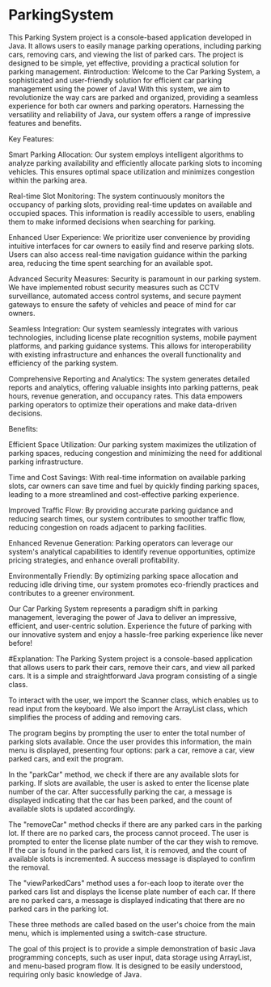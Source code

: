 # ParkingSystem
This Parking System project is a console-based application developed in Java. It allows users to easily manage parking operations, including parking cars, removing cars, and viewing the list of parked cars. The project is designed to be simple, yet effective, providing a practical solution for parking management.
#introduction:
Welcome to the Car Parking System, a sophisticated and user-friendly solution for efficient car parking management using the power of Java! With this system, we aim to revolutionize the way cars are parked and organized, providing a seamless experience for both car owners and parking operators. Harnessing the versatility and reliability of Java, our system offers a range of impressive features and benefits.

Key Features:

Smart Parking Allocation: Our system employs intelligent algorithms to analyze parking availability and efficiently allocate parking slots to incoming vehicles. This ensures optimal space utilization and minimizes congestion within the parking area.

Real-time Slot Monitoring: The system continuously monitors the occupancy of parking slots, providing real-time updates on available and occupied spaces. This information is readily accessible to users, enabling them to make informed decisions when searching for parking.

Enhanced User Experience: We prioritize user convenience by providing intuitive interfaces for car owners to easily find and reserve parking slots. Users can also access real-time navigation guidance within the parking area, reducing the time spent searching for an available spot.

Advanced Security Measures: Security is paramount in our parking system. We have implemented robust security measures such as CCTV surveillance, automated access control systems, and secure payment gateways to ensure the safety of vehicles and peace of mind for car owners.

Seamless Integration: Our system seamlessly integrates with various technologies, including license plate recognition systems, mobile payment platforms, and parking guidance systems. This allows for interoperability with existing infrastructure and enhances the overall functionality and efficiency of the parking system.

Comprehensive Reporting and Analytics: The system generates detailed reports and analytics, offering valuable insights into parking patterns, peak hours, revenue generation, and occupancy rates. This data empowers parking operators to optimize their operations and make data-driven decisions.

Benefits:

Efficient Space Utilization: Our parking system maximizes the utilization of parking spaces, reducing congestion and minimizing the need for additional parking infrastructure.

Time and Cost Savings: With real-time information on available parking slots, car owners can save time and fuel by quickly finding parking spaces, leading to a more streamlined and cost-effective parking experience.

Improved Traffic Flow: By providing accurate parking guidance and reducing search times, our system contributes to smoother traffic flow, reducing congestion on roads adjacent to parking facilities.

Enhanced Revenue Generation: Parking operators can leverage our system's analytical capabilities to identify revenue opportunities, optimize pricing strategies, and enhance overall profitability.

Environmentally Friendly: By optimizing parking space allocation and reducing idle driving time, our system promotes eco-friendly practices and contributes to a greener environment.

Our Car Parking System represents a paradigm shift in parking management, leveraging the power of Java to deliver an impressive, efficient, and user-centric solution. Experience the future of parking with our innovative system and enjoy a hassle-free parking experience like never before!
 



#Explanation:
The Parking System project is a console-based application that allows users to park their cars, remove their cars, and view all parked cars. It is a simple and straightforward Java program consisting of a single class.

To interact with the user, we import the Scanner class, which enables us to read input from the keyboard. We also import the ArrayList class, which simplifies the process of adding and removing cars.

The program begins by prompting the user to enter the total number of parking slots available. Once the user provides this information, the main menu is displayed, presenting four options: park a car, remove a car, view parked cars, and exit the program.

In the "parkCar" method, we check if there are any available slots for parking. If slots are available, the user is asked to enter the license plate number of the car. After successfully parking the car, a message is displayed indicating that the car has been parked, and the count of available slots is updated accordingly.

The "removeCar" method checks if there are any parked cars in the parking lot. If there are no parked cars, the process cannot proceed. The user is prompted to enter the license plate number of the car they wish to remove. If the car is found in the parked cars list, it is removed, and the count of available slots is incremented. A success message is displayed to confirm the removal.

The "viewParkedCars" method uses a for-each loop to iterate over the parked cars list and displays the license plate number of each car. If there are no parked cars, a message is displayed indicating that there are no parked cars in the parking lot.

These three methods are called based on the user's choice from the main menu, which is implemented using a switch-case structure.

The goal of this project is to provide a simple demonstration of basic Java programming concepts, such as user input, data storage using ArrayList, and menu-based program flow. It is designed to be easily understood, requiring only basic knowledge of Java.

